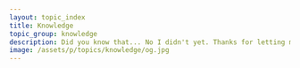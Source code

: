 ```yaml
---
layout: topic_index
title: Knowledge
topic_group: knowledge
description: Did you know that... No I didn't yet. Thanks for letting me know!
image: /assets/p/topics/knowledge/og.jpg
---
```

